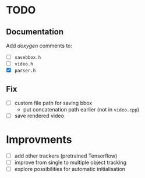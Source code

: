 # TODO

## Documentation

Add *doxygen* comments to:

- [ ] `savebbox.h`
- [ ] `video.h`
- [x] `parser.h`

## Fix

- [ ] custom file path for saving bbox
  - put concatenation path earlier (not in `video.cpp`)
- [ ] save rendered video

# Improvments

- [ ] add other trackers (pretrained Tensorflow)
- [ ] improve from single to multiple object tracking
- [ ] explore possibilities for automatic initialisation

